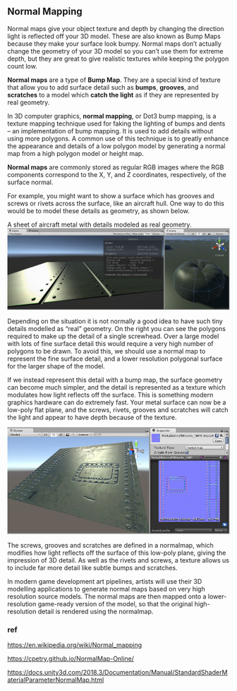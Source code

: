 ## Normal Mapping

Normal maps give your object texture and depth by changing the direction light is reflected off your 3D model. These are also known as Bump Maps because they make your surface look bumpy. Normal maps don’t actually change the geometry of your 3D model so you can’t use them for extreme depth, but they are great to give realistic textures while keeping the polygon count low.



**Normal maps** are a type of **Bump Map**. They are a special kind of texture that allow you to add surface detail such as **bumps**, **grooves**, and **scratches** to a model which **catch the light** as if they are represented by real geometry.

In 3D computer graphics, **normal mapping**, or Dot3 bump mapping, is a texture mapping technique used for faking the lighting of bumps and dents – an implementation of bump mapping. It is used to add details without using more polygons. A common use of this technique is to greatly enhance the appearance and details of a low polygon model by generating a normal map from a high polygon model or height map.

**Normal maps** are commonly stored as regular RGB images where the RGB components correspond to the X, Y, and Z coordinates, respectively, of the surface normal.



For example, you might want to show a surface which has grooves and screws or rivets across the surface, like an aircraft hull. One way to do this would be to model these details as geometry, as shown below.


A sheet of aircraft metal with details modeled as real geometry. \
![](./StandardShaderNormalMapBadGeometry.jpg)

Depending on the situation it is not normally a good idea to have such tiny details modelled as “real” geometry. On the right you can see the polygons required to make up the detail of a single screwhead. Over a large model with lots of fine surface detail this would require a very high number of polygons to be drawn. To avoid this, we should use a normal map to represent the fine surface detail, and a lower resolution polygonal surface for the larger shape of the model.

If we instead represent this detail with a bump map, the surface geometry can become much simpler, and the detail is represented as a texture which modulates how light reflects off the surface. This is something modern graphics hardware can do extremely fast. Your metal surface can now be a low-poly flat plane, and the screws, rivets, grooves and scratches will catch the light and appear to have depth because of the texture.

![](./StandardShaderNormalMapAircraftSurface.jpg)

The screws, grooves and scratches are defined in a normalmap, which modifies how light reflects off the surface of this low-poly plane, giving the impression of 3D detail. As well as the rivets and screws, a texture allows us to include far more detail like subtle bumps and scratches.

In modern game development art pipelines, artists will use their 3D modelling applications to generate normal maps based on very high resolution source models. The normal maps are then mapped onto a lower-resolution game-ready version of the model, so that the original high-resolution detail is rendered using the normalmap.

### ref
https://en.wikipedia.org/wiki/Normal_mapping


https://cpetry.github.io/NormalMap-Online/


https://docs.unity3d.com/2018.3/Documentation/Manual/StandardShaderMaterialParameterNormalMap.html
